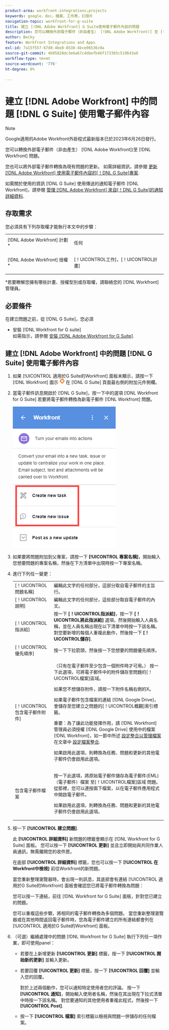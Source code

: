 ```yaml
---
product-area: workfront-integrations;projects
keywords: google，doc，檔案，工作表，幻燈片
navigation-topic: workfront-for-g-suite
title: 建立 [!DNL Adobe Workfront] G Suite使用電子郵件內容的問題
description: 您可以轉換外部電子郵件（非由產生） [!DNL Adobe Workfront)] 至 [!DNL Workfront] 問題。
author: Becky
feature: Workfront Integrations and Apps
exl-id: 7a15f557-67d8-4be8-8538-4bce06536c0a
source-git-commit: 4b95828dc3e6a67c4dbefb46f173303c519643a9
workflow-type: tm+mt
source-wordcount: '776'
ht-degree: 0%

---
```


# 建立 [!DNL Adobe Workfront] 中的問題 [!DNL G Suite] 使用電子郵件內容

>[!NOTE]
>
>Google適用的Adobe Workfront外掛程式最新版本已於2023年6月26日發行。

您可以轉換外部電子郵件（非由產生） [!DNL Adobe Workfront])至 [!DNL Workfront] 問題。

您也可以將外部電子郵件轉換為現有問題的更新。 如需詳細資訊，請參閱 [更新 [!DNL Adobe Workfront] 使用電子郵件內容的[！DNL G Suite]專案](../../workfront-integrations-and-apps/workfront-for-g-suite/update-wf-item-using-email-content.md).

如需關於使用的資訊 [!DNL G Suite] 使用傳送的通知電子郵件 [!DNL Workfront]，請參閱 [管理 [!DNL Adobe Workfront] 來自[！DNL G Suite]的通知詳細資料](../../workfront-integrations-and-apps/workfront-for-g-suite/manage-wf-email-notification-details-in-gsuite.md).

## 存取需求

您必須具有下列存取權才能執行本文中的步驟：

<table style="table-layout:auto"> 
 <col> 
 <col> 
 <tbody> 
  <tr> 
   <td role="rowheader">[!DNL Adobe Workfront] 計劃*</td> 
   <td> <p>任何</p> </td> 
  </tr> 
  <tr> 
   <td role="rowheader">[!DNL Adobe Workfront] 授權*</td> 
   <td> <p>[！UICONTROL工作]，[！UICONTROL計畫]</p> </td> 
  </tr> 
   </tbody> 
</table>

&#42;若要瞭解您擁有哪些計畫、授權型別或存取權，請聯絡您的 [!DNL Workfront] 管理員。

## 必要條件

在建立問題之前，從 [!DNL G Suite]，您必須

* 安裝 [!DNL Workfront for G suite]\
   如需指示，請參閱 [安裝 [!DNL Adobe Workfront for G Suite]](../../workfront-integrations-and-apps/workfront-for-g-suite/install-workfront-for-gsuite.md).

## 建立 [!DNL Adobe Workfront] 中的問題 [!DNL G Suite] 使用電子郵件內容

1. 如果 [!UICONTROL 適用於G Suite的Workfront] 面板未顯示，請按一下 [!DNL Workfront] 圖示 ![](assets/wf-lion-icon.png) 在 [!DNL G Suite] 頁面最右側的附加元件側欄。
1. 當電子郵件訊息開啟於 [!DNL G Suite]，按一下中的選項 [!DNL Workfront for G Suite] 若要將電子郵件轉換為新電子郵件 [!DNL Workfront] 問題。

   ![](assets/convert-email-task-issue-update.png)

1. 如果要將問題附加到父專案，請按一下 **[!UICONTROL 專案名稱]**，開始輸入您想要問題的專案名稱，然後在下方清單中出現時按一下專案名稱。
1. 進行下列任一變更：

   <table style="table-layout:auto"> 
    <col> 
    <col> 
    <tbody> 
     <tr> 
      <td role="rowheader">[！UICONTROL問題名稱]</td> 
      <td>編輯此文字的任何部分，這部分取自電子郵件的主旨行。</td> 
     </tr> 
     <tr> 
      <td role="rowheader">[！UICONTROL說明]</td> 
      <td>編輯此文字的任何部分，這些部分取自電子郵件的內文。</td> 
     </tr> 
     <tr data-mc-conditions=""> 
      <td role="rowheader">[！UICONTROL指派給]</td> 
      <td>按一下 <strong>[！UICONTROL指派給]</strong>，按一下 <strong>[！UICONTROL將此指派給]</strong> 選項，然後開始輸入人員名稱，並在人員名稱出現在以下清單中時按一下該名稱。 對您要新增的每個人重複此動作，然後按一下 <strong>[！UICONTROL儲存]</strong>.</td> 
     </tr> 
     <tr data-mc-conditions=""> 
      <td role="rowheader">[！UICONTROL優先順序]</td> 
      <td>按一下下拉箭頭，然後按一下您想要的問題優先順序。</td> 
     </tr> 
     <tr data-mc-conditions=""> 
      <td role="rowheader">[！UICONTROL包含電子郵件附件]</td> 
      <td> <p>（只有在電子郵件至少包含一個附件時才可用。） 按一下此選項，可將電子郵件中的附件儲存至問題的[！UICONTROL檔案]區域。 </p> <p>如果您不想儲存附件，請按一下附件名稱右側的X。 </p> <p>如果電子郵件包含檔案的連結 [!DNL Google Drive]，會儲存至您建立之問題的[！UICONTROL概觀]索引標籤。 </p> <p>重要：為了讓此功能發揮作用，請 [!DNL Workfront] 管理員必須授權 [!DNL Google Drive] 使用中的檔案 [!DNL Workfront]，如一節中所述 <a href="../../administration-and-setup/configure-integrations/configure-document-integrations.md#configur" class="MCXref xref">設定整合以管理檔案</a> 在文章中 <a href="../../administration-and-setup/configure-integrations/configure-document-integrations.md" class="MCXref xref">設定檔案整合</a>.</p> <p>如果啟用此選項，則轉換為任務、問題和更新的其他電子郵件仍會啟用此選項。</p> </td> 
     </tr> 
     <tr data-mc-conditions=""> 
      <td role="rowheader">包含電子郵件檔案</td> 
      <td> <p>按一下此選項，將原始電子郵件儲存為電子郵件(EML) （電子郵件）檔案 <span>至[！UICONTROL檔案]區域</span> 問題。 從那裡，您可以連按兩下檔案，以在電子郵件應用程式中開啟電子郵件。</p> <p>如果啟用此選項，則轉換為任務、問題和更新的其他電子郵件仍會啟用此選項。</p> </td> 
     </tr> 
    </tbody> 
   </table>

1. 按一下 **[!UICONTROL 建立問題]**.

   此 **[!UICONTROL 詳細資料]** 新問題的標籤會顯示在 [!DNL Workfront for G Suite] 面板。 您可以按一下 **[!UICONTROL 更新]** 並且立即開始與共同作業人員通訊，無需離開您的收件匣。

   在底部 **[!UICONTROL 詳細資料]** 標籤，您也可以按一下 **[!UICONTROL 在Workfront中檢視]** 前往Workfront的新問題。

   當您重新整理瀏覽器時，會出現一則訊息，其底部會有連結 [!UICONTROL 適用於G Suite的Workfront] 面板會確認您已將電子郵件轉換為問題：

   您可以按一下連結，前往 [!DNL Workfront for G Suite] 面板，針對您已建立的問題。

   您可以重複這些步驟，將相同的電子郵件轉換為多個問題。 當您重新整理瀏覽器或在其他時間返回電子郵件時，您為電子郵件建立的所有連結都會列在 [!UICONTROL 適用於G Suite的Workfront] 面板。

1. （可選）繼續處理中的問題 [!DNL Workfront for G Suite] 執行下列任一項作業，即可使用panel：

   * 若要在上新增更新 **[!UICONTROL 更新]** 標籤，按一下 **[!UICONTROL 開始新的更新]** 並輸入更新。

   * 若要回覆 **[!UICONTROL 更新]** 標籤，按一下 **[!UICONTROL 回覆]** 並輸入您的回覆。

     對於上述兩個動作，您可以通知特定使用者您的評論。 按一下 **[!UICONTROL 通知]**，開始輸入使用者名稱，然後在其出現在下拉式清單中時按一下該名稱。 對您要通知的其他使用者重複此程式，然後按一下 **[!UICONTROL Post]**.

   * 按一下 **[!UICONTROL 檔案]** 索引標籤以檢視與問題一併儲存的任何檔案。

